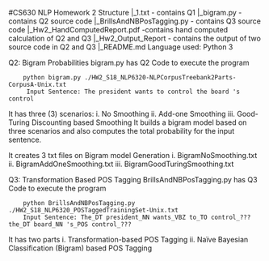 #CS630 NLP Homework 2
Structure
	|_1.txt - contains Q1
	|_bigram.py -contains Q2 source code
	|_BrillsAndNBPosTagging.py - contains Q3 source code
        |_Hw2_HandComputedReport.pdf -contains hand computed calculation of Q2 and Q3
        |_Hw2_Output_Report - contains the output of two source code in Q2 and Q3
        |_README.md
Language used: Python 3

Q2: Bigram Probabilities
bigram.py has Q2
 Code to execute the program
 
 		python bigram.py ./HW2_S18_NLP6320-NLPCorpusTreebank2Parts-CorpusA-Unix.txt
         Input Sentence: The president wants to control the board 's control	
 It has three (3) scenarios:
	i. No Smoothing
	ii. Add-one Smoothing
	iii. Good-Turing Discounting based Smoothing
It builds a bigram model based on three scenarios and also computes the total probability for the input sentence.



It creates 3 txt files on Bigram model Generation
	i. BigramNoSmoothing.txt
	ii. BigramAddOneSmoothing.txt
	iii. BigramGoodTuringSmoothing.txt

Q3: Transformation Based POS Tagging
BrillsAndNBPosTagging.py has Q3
 Code to execute the program
 
        python BrillsAndNBPosTagging.py ./HW2_S18_NLP6320_POSTaggedTrainingSet-Unix.txt
        Input Sentence: The_DT president_NN wants_VBZ to_TO control_??? the_DT board_NN 's_POS control_???
It has two parts
    i. Transformation-based POS Tagging
    ii. Naïve Bayesian Classification (Bigram) based POS Tagging
